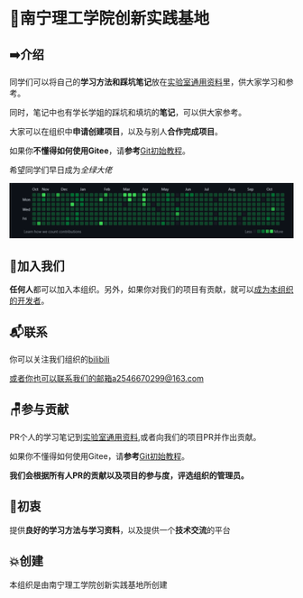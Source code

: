 # 🏫南宁理工学院创新实践基地

## ➡️介绍

同学们可以将自己的**学习方法和踩坑笔记**放在[实验室通用资料](https://gitee.com/NLLaboratory/lab-notes.git)里，供大家学习和参考。

同时，笔记中也有学长学姐的踩坑和填坑的**笔记**，可以供大家参考。

大家可以在组织中**申请创建项目**，以及与别人**合作完成项目**。

如果你**不懂得如何使用Gitee**，请**参考**[Git初始教程](https://gitee.com/NLLaboratory/organization-introduction/blob/master/Git基本教程/Git初始教程.md)。

希望同学们早日成为*全绿大佬*

![image-20221028171807505](./Git%E5%9F%BA%E6%9C%AC%E6%95%99%E7%A8%8B/git%E5%9F%BA%E6%9C%AC%E6%95%99%E7%A8%8B.assets/image-20221028171807505.png)

## 🚩加入我们

**任何人**都可以加入本组织。另外，如果你对我们的项目有贡献，就可以[成为本组织的开发者](#参与贡献)。

## 📬联系

你可以关注我们组织的[bilibili](https://space.bilibili.com/1762086433)

或者你也可以联系我们的邮箱a2546670299@163.com

## 🪑参与贡献

PR个人的学习笔记到[实验室通用资料](https://gitee.com/NLLaboratory/lab-notes.git),或者向我们的项目PR并作出贡献。

如果你不懂得如何使用Gitee，请**参考**[Git初始教程](https://gitee.com/NLLaboratory/organization-introduction/blob/master/Git基本教程/Git初始教程.md)。

**我们会根据所有人PR的贡献以及项目的参与度，评选组织的管理员。**

## 🧐初衷

提供**良好的学习方法与学习资料**，以及提供一个**技术交流**的平台


## 💥创建

本组织是由南宁理工学院创新实践基地所创建